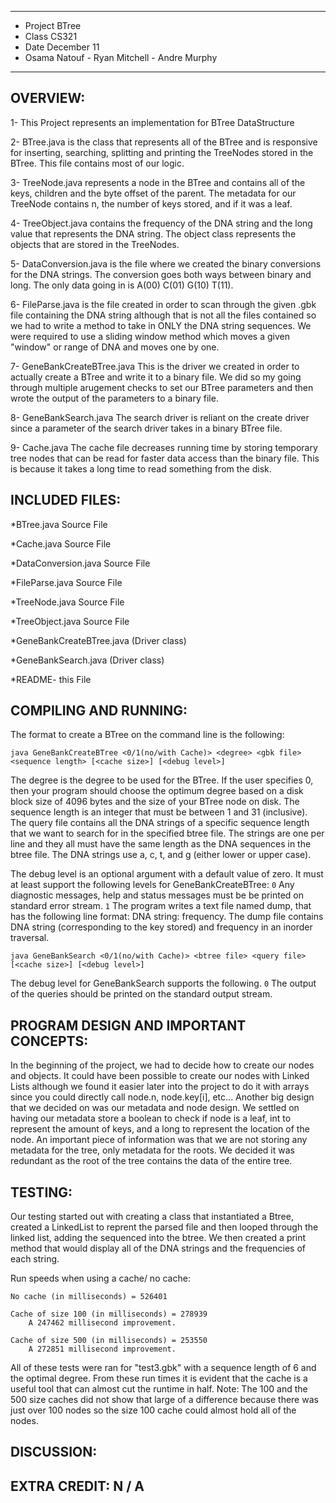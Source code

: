 ****************
* Project BTree 
* Class CS321
* Date December 11
* Osama Natouf - Ryan Mitchell - Andre Murphy 
**************** 
## OVERVIEW:
1- This Project represents an implementation for BTree DataStructure

2- BTree.java 
is the class that represents all of the BTree and is responsive for inserting, searching, splitting and printing the TreeNodes stored in the BTree. This file contains most of our logic.

3- TreeNode.java 
represents a node in the BTree and contains all of the keys, children and the byte offset of the parent. The metadata for our TreeNode contains n, the number of keys stored, and if it was a leaf.

4- TreeObject.java
contains the frequency of the DNA string and the long value that represents the DNA string. The object class represents the objects that are stored in the TreeNodes.

5- DataConversion.java
is the file where we created the binary conversions for the DNA strings. The conversion goes both ways between binary and long. The only data going in is A(00) C(01) G(10) T(11). 

6- FileParse.java
is the file created in order to scan through the given .gbk file containing the DNA string although that is not all the files contained so we had to write a method to take in ONLY the DNA string sequences. We were required to use a sliding window method which moves a given "window" or range of DNA and moves one by one.

7- GeneBankCreateBTree.java 
This is the driver we created in order to actually create a BTree and write it to a binary file. We did so my going through multiple arugement checks to set our BTree parameters and then wrote the output of the parameters to a binary file.

8- GeneBankSearch.java
The search driver is reliant on the create driver since a parameter of the search driver takes in a binary BTree file.

9- Cache.java
The cache file decreases running time by storing temporary tree nodes that can be read for faster data access than the binary file. This is because it takes a long time to read something from the disk. 

## INCLUDED FILES:
*BTree.java Source File

*Cache.java Source File

*DataConversion.java Source File

*FileParse.java Source File

*TreeNode.java Source File

*TreeObject.java Source File

*GeneBankCreateBTree.java (Driver class)

*GeneBankSearch.java (Driver class)

*README- this File

## COMPILING AND RUNNING:
The format to create a BTree on the command line is the following:
```
java GeneBankCreateBTree <0/1(no/with Cache)> <degree> <gbk file> <sequence length> [<cache size>] [<debug level>]
```
The degree is the degree to be used for the BTree. If the user specifies 0, then your
program should choose the optimum degree based on a disk block size of 4096 bytes
and the size of your BTree node on disk.
The sequence length is an integer that must be between 1 and 31 (inclusive). The
query file contains all the DNA strings of a specific sequence length that we want to
search for in the specified btree file. The strings are one per line and they all must
have the same length as the DNA sequences in the btree file. The DNA strings use a,
c, t, and g (either lower or upper case).

The debug level is an optional argument with a default value of zero. It must at least
support the following levels for GeneBankCreateBTree:
```0``` Any diagnostic messages, help and status messages must be be printed on standard
error stream.
```1``` The program writes a text file named dump, that has the following line format:
DNA string: frequency. The dump file contains DNA string (corresponding to
the key stored) and frequency in an inorder traversal.
 ```
java GeneBankSearch <0/1(no/with Cache)> <btree file> <query file> [<cache size>] [<debug level>]
```
The debug level for GeneBankSearch supports the following.
```0``` The output of the queries should be printed on the standard output stream.
    
## PROGRAM DESIGN AND IMPORTANT CONCEPTS:
In the beginning of the project, we had to decide how to create our nodes and objects. It could have been possible to create our nodes with Linked Lists although we found it easier later into the project to do it with arrays since you could directly call node.n, node.key[i], etc... Another big design that we decided on was our metadata and node design. We settled on having our metadata store a boolean to check if node is a leaf, int to represent the amount of keys, and a long to represent the location of the node. An important piece of information was that we are not storing any metadata for the tree, only metadata for the roots. We decided it was redundant as the root of the tree contains the data of the entire tree.
## TESTING:
Our testing started out with creating a class that instantiated a Btree, created a LinkedList to reprent the parsed file and then looped through the linked list, adding the sequenced into the btree. We then created a print method that would display all of the DNA strings and the frequencies of each string.

Run speeds when using a cache/ no cache:

    No cache (in milliseconds) = 526401
    
    Cache of size 100 (in milliseconds) = 278939
        A 247462 millisecond improvement.
        
    Cache of size 500 (in milliseconds) = 253550
        A 272851 millisecond improvement.
        
All of these tests were ran for "test3.gbk" with a sequence length of 6 and the optimal degree. From these run times it is evident that the cache is a useful tool that can almost cut the runtime in half. Note: The 100 and the 500 size caches did not show that large of a difference because there was just over 100 nodes so the size 100 cache could almost hold all of the nodes.
## DISCUSSION:
## EXTRA CREDIT: N / A
 
